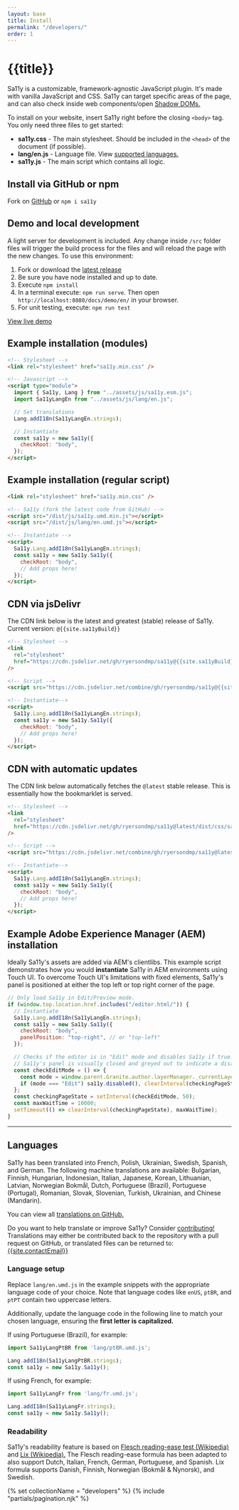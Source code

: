 ```yaml
---
layout: base
title: Install
permalink: "/developers/"
order: 1
---
```


# {{title}}

Sa11y is a customizable, framework-agnostic JavaScript plugin. It's made with vanilla JavaScript and CSS. Sa11y can target specific areas of the page, and can also check inside web components/open [Shadow DOMs.](https://developer.mozilla.org/en-US/docs/Web/API/Web_components/Using_shadow_DOM)

To install on your website, insert Sa11y right before the closing `<body>` tag. You only need three files to get started:

- **sa11y.css** - The main stylesheet. Should be included in the `<head>` of the document (if possible).
- **lang/en.js** - Language file. View [supported languages.](#languages)
- **sa11y.js** - The main script which contains all logic.

## Install via GitHub or npm

Fork on [GitHub](https://github.com/ryersondmp/sa11y) or `npm i sa11y`

## Demo and local development

A light server for development is included. Any change inside `/src` folder files will trigger the build process for the files and will reload the page with the new changes. To use this environment:

1. Fork or download the [latest release](https://github.com/ryersondmp/sa11y/releases)
2. Be sure you have node installed and up to date.
3. Execute `npm install`
4. In a terminal execute: `npm run serve`. Then open `http://localhost:8080/docs/demo/en/` in your browser.
5. For unit testing, execute: `npm run test`

<p><a href="https://ryersondmp.github.io/sa11y/demo/" class="btn btn-sa11y">View live demo</a></p>

## Example installation (modules)

```html
<!-- Stylesheet -->
<link rel="stylesheet" href="sa11y.min.css" />

<!-- Javascript -->
<script type="module">
  import { Sa11y, Lang } from "../assets/js/sa11y.esm.js";
  import Sa11yLangEn from "../assets/js/lang/en.js";

  // Set translations
  Lang.addI18n(Sa11yLangEn.strings);

  // Instantiate
  const sa11y = new Sa11y({
    checkRoot: "body",
  });
</script>
```

## Example installation (regular script)

```html
<link rel="stylesheet" href="sa11y.min.css" />

<!-- Sa11y (fork the latest code from GitHub) -->
<script src="/dist/js/sa11y.umd.min.js"></script>
<script src="/dist/js/lang/en.umd.js"></script>

<!-- Instantiate -->
<script>
  Sa11y.Lang.addI18n(Sa11yLangEn.strings);
  const sa11y = new Sa11y.Sa11y({
    checkRoot: "body",
    // Add props here!
  });
</script>
```

## CDN via jsDelivr

The CDN link below is the latest and greatest (stable) release of Sa11y. Current version: `@{{site.sa11yBuild}}`

```html
<!-- Stylesheet -->
<link
  rel="stylesheet"
  href="https://cdn.jsdelivr.net/gh/ryersondmp/sa11y@{{site.sa11yBuild}}/dist/css/sa11y.min.css"
/>

<!-- Script -->
<script src="https://cdn.jsdelivr.net/combine/gh/ryersondmp/sa11y@{{site.sa11yBuild}}/dist/js/lang/en.umd.js,gh/ryersondmp/sa11y@{{site.sa11yBuild}}/dist/js/sa11y.umd.min.js"></script>

<!-- Instantiate-->
<script>
  Sa11y.Lang.addI18n(Sa11yLangEn.strings);
  const sa11y = new Sa11y.Sa11y({
    checkRoot: "body",
    // Add props here!
  });
</script>
```

## CDN with automatic updates

The CDN link below automatically fetches the `@latest` stable release. This is essentially how the bookmarklet is served.

```html
<!-- Stylesheet -->
<link
  rel="stylesheet"
  href="https://cdn.jsdelivr.net/gh/ryersondmp/sa11y@latest/dist/css/sa11y.min.css"
/>

<!-- Script -->
<script src="https://cdn.jsdelivr.net/combine/gh/ryersondmp/sa11y@latest/dist/js/lang/en.umd.js,gh/ryersondmp/sa11y@latest/dist/js/sa11y.umd.min.js"></script>

<!-- Instantiate-->
<script>
  Sa11y.Lang.addI18n(Sa11yLangEn.strings);
  const sa11y = new Sa11y.Sa11y({
    checkRoot: "body",
    // Add props here!
  });
</script>
```

## Example Adobe Experience Manager (AEM) installation

Ideally Sa11y's assets are added via AEM's clientlibs. This example script demonstrates how you would **instantiate** Sa11y in AEM environments using Touch UI. To overcome Touch UI's limitations with fixed elements, Sa11y's panel is positioned at either the top left or top right corner of the page.

```javascript
// Only load Sa11y in Edit/Preview mode.
if (window.top.location.href.includes("/editor.html/")) {
  // Instantiate
  Sa11y.Lang.addI18n(Sa11yLangEn.strings);
  const sa11y = new Sa11y.Sa11y({
    checkRoot: "body",
    panelPosition: "top-right", // or "top-left"
  });

  // Checks if the editor is in "Edit" mode and disables Sa11y if true.
  // Sa11y's panel is visually closed and greyed out to indicate a disabled state for UX.
  const checkEditMode = () => {
    const mode = window.parent.Granite.author.layerManager._currentLayer?.name;
    if (mode === "Edit") sa11y.disabled(), clearInterval(checkingPageState);
  };
  const checkingPageState = setInterval(checkEditMode, 50);
  const maxWaitTime = 10000;
  setTimeout(() => clearInterval(checkingPageState), maxWaitTime);
}
```

<hr class="mt-5" aria-hidden="true">

## Languages

Sa11y has been translated into French, Polish, Ukrainian, Swedish, Spanish, and German. The following machine translations are available: Bulgarian, Finnish, Hungarian, Indonesian, Italian, Japanese, Korean, Lithuanian, Latvian, Norwegian Bokmål, Dutch, Portuguese (Brazil), Portuguese (Portugal), Romanian, Slovak, Slovenian, Turkish, Ukrainian, and Chinese (Mandarin).

You can view all [translations on GitHub.](https://github.com/ryersondmp/sa11y/tree/master/src/js/lang)

Do you want to help translate or improve Sa11y? Consider [contributing!](https://github.com/ryersondmp/sa11y/blob/master/CONTRIBUTING.md) Translations may either be contributed back to the repository with a pull request on GitHub, or translated files can be returned to: [{{site.contactEmail}}](mailto:{{site.contactEmail}})

### Language setup

Replace `lang/en.umd.js` in the example snippets with the appropriate language code of your choice. Note that language codes like `enUS`, `ptBR`, and `ptPT` contain two uppercase letters.

Additionally, update the language code in the following line to match your chosen language, ensuring the **first letter is capitalized.**

If using Portuguese (Brazil), for example:

```js
import Sa11yLangPtBR from 'lang/ptBR.umd.js';

Lang.addI18n(Sa11yLangPtBR.strings);
const sa11y = new Sa11y.Sa11y();
```


If using French, for example:

```js
import Sa11yLangFr from 'lang/fr.umd.js';

Lang.addI18n(Sa11yLangFr.strings);
const sa11y = new Sa11y.Sa11y();
```

### Readability

Sa11y's readability feature is based on [Flesch reading-ease test (Wikipedia)](https://en.wikipedia.org/wiki/Flesch%E2%80%93Kincaid_readability_tests#Flesch_reading_ease) and [Lix (Wikipedia).](<https://en.wikipedia.org/wiki/Lix_(readability_test)>) The Flesch reading-ease formula has been adapted to also support Dutch, Italian, French, German, Portuguese, and Spanish. Lix formula supports Danish, Finnish, Norwegian (Bokmål & Nynorsk), and Swedish.

{% set collectionName = "developers" %}
{% include "partials/pagination.njk" %}
